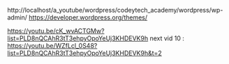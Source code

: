 http://localhost/a_youtube/wordpress/codeytech_academy/wordpress/wp-admin/
https://developer.wordpress.org/themes/

https://youtu.be/cK_wvACTGMw?list=PLD8nQCAhR3tT3ehpyOpoYeUj3KHDEVK9h
next vid 10 : https://youtu.be/WZfLcl_0S48?list=PLD8nQCAhR3tT3ehpyOpoYeUj3KHDEVK9h&t=2